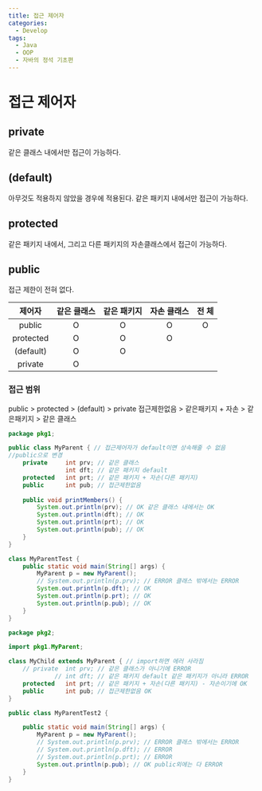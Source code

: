 ```yaml
---
title: 접근 제어자
categories:
  - Develop
tags:
  - Java
  - OOP
  - 자바의 정석 기초편
---
```

# 접근 제어자

## private

같은 클래스 내에서만 접근이 가능하다.

## (default)

아무것도 적용하지 않았을 경우에 적용된다. 같은 패키지 내에서만 접근이 가능하다.

## protected

같은 패키지 내에서, 그리고 다른 패키지의 자손클래스에서 접근이 가능하다.

## public

접근 제한이 전혀 없다.

|  제어자   | 같은 클래스 | 같은 패키지 | 자손 클래스 | 전        체 |
| :-------: | :---------: | :---------: | :---------: | :----------: |
|  public   |      O      |      O      |      O      |      O       |
| protected |      O      |      O      |      O      |              |
| (default) |      O      |      O      |             |              |
|  private  |      O      |             |             |              |

### 접근 범위

public > protected > (default) > private
접근제한없음 > 같은패키지 + 자손 > 같은패키지 > 같은 클래스

```java
package pkg1;

public class MyParent { // 접근제어자가 default이면 상속해줄 수 없음
//public으로 변경
	private 	int prv; // 같은 클래스
				int dft; // 같은 패키지 default
	protected 	int prt; // 같은 패키지 + 자손(다른 패키지)
	public 		int pub; // 접근제한없음
	
	public void printMembers() {
		System.out.println(prv); // OK 같은 클래스 내에서는 OK
		System.out.println(dft); // OK
		System.out.println(prt); // OK
		System.out.println(pub); // OK
	}
}

class MyParentTest {
	public static void main(String[] args) {
		MyParent p = new MyParent();
		// System.out.println(p.prv); // ERROR 클래스 밖에서는 ERROR
		System.out.println(p.dft); // OK
		System.out.println(p.prt); // OK 
		System.out.println(p.pub); // OK
	}
}

```

```java
package pkg2;

import pkg1.MyParent;

class MyChild extends MyParent { // import하면 에러 사라짐
	// private 	int prv; // 같은 클래스가 아니기에 ERROR
    		 // int dft; // 같은 패키지 default 같은 패키지가 아니라 ERROR
	protected 	int prt; // 같은 패키지 + 자손(다른 패키지) - 자손이기에 OK 
	public 		int pub; // 접근제한없음 OK
}

public class MyParentTest2 {

	public static void main(String[] args) {
		MyParent p = new MyParent();
		// System.out.println(p.prv); // ERROR 클래스 밖에서는 ERROR
		// System.out.println(p.dft); // ERROR
		// System.out.println(p.prt); // ERROR
		System.out.println(p.pub); // OK public외에는 다 ERROR
	}
}

```

